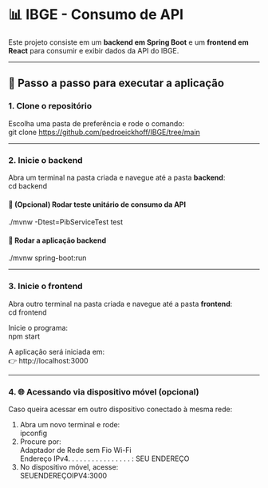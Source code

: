 # 📊 IBGE - Consumo de API  

Este projeto consiste em um **backend em Spring Boot** e um **frontend em React** para consumir e exibir dados da API do IBGE.  

---

## 🚀 Passo a passo para executar a aplicação  

### 1. Clone o repositório  
Escolha uma pasta de preferência e rode o comando:  
git clone https://github.com/pedroeickhoff/IBGE/tree/main  

---

### 2. Inicie o **backend**  
Abra um terminal na pasta criada e navegue até a pasta **backend**:  
cd backend  

#### 🔹 (Opcional) Rodar teste unitário de consumo da API  
./mvnw -Dtest=PibServiceTest test  

#### 🔹 Rodar a aplicação backend  
./mvnw spring-boot:run  

---

### 3. Inicie o **frontend**  
Abra outro terminal na pasta criada e navegue até a pasta **frontend**:  
cd frontend  

Inicie o programa:  
npm start  

A aplicação será iniciada em:  
👉 http://localhost:3000  

---

### 4. 🌐 Acessando via dispositivo móvel (opcional)  
Caso queira acessar em outro dispositivo conectado à mesma rede:  

1. Abra um novo terminal e rode:  
   ipconfig  
2. Procure por:  
   Adaptador de Rede sem Fio Wi-Fi  
   Endereço IPv4. . . . . . . . . . . . . . . . : SEU ENDEREÇO  
3. No dispositivo móvel, acesse:  
   SEUENDEREÇOIPV4:3000  
